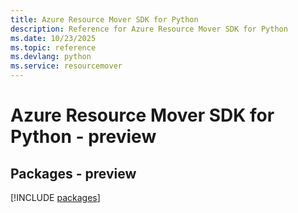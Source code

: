 ```yaml
---
title: Azure Resource Mover SDK for Python
description: Reference for Azure Resource Mover SDK for Python
ms.date: 10/23/2025
ms.topic: reference
ms.devlang: python
ms.service: resourcemover
---
```

# Azure Resource Mover SDK for Python - preview
## Packages - preview
[!INCLUDE [packages](resource-mover-index.md)]
